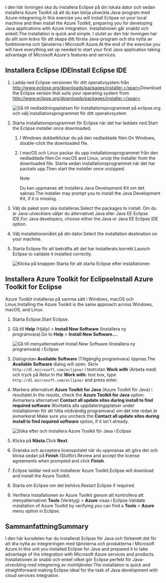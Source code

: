 <span data-ttu-id="c37bd-101">I den här övningen ska du installera Eclipse på din lokala dator och sedan installera Azure Toolkit så att du kan börja utveckla Java-program med Azure-integrering.</span><span class="sxs-lookup"><span data-stu-id="c37bd-101">In this exercise you will install Eclipse on your local machine and then install the Azure Toolkit, preparing you for developing Java applications with Azure integration.</span></span> <span data-ttu-id="c37bd-102">Installationen går snabbt och enkelt.</span><span class="sxs-lookup"><span data-stu-id="c37bd-102">The installation is quick and simple.</span></span> <span data-ttu-id="c37bd-103">I slutet av den här övningen har du allt som krävs för att skapa ditt första Java-program och dra nytta av funktionerna och tjänsterna i Microsoft Azure.</span><span class="sxs-lookup"><span data-stu-id="c37bd-103">At the end of the exercise you will have everything set up needed to start your first Java application taking advantage of Microsoft Azure's features and services.</span></span>

## <a name="install-eclipse-ide"></a><span data-ttu-id="c37bd-104">Installera Eclipse IDE</span><span class="sxs-lookup"><span data-stu-id="c37bd-104">Install Eclipse IDE</span></span>

1. <span data-ttu-id="c37bd-105">Ladda ned Eclipse-versionen för ditt operativsystem från http://www.eclipse.org/downloads/packages/installer.</span><span class="sxs-lookup"><span data-stu-id="c37bd-105">Download the Eclipse version that suits your operating system from http://www.eclipse.org/downloads/packages/installer.</span></span>

    ![Gå till nedladdningsplatsen för installationsprogrammet på eclipse.org och välj installationsprogrammet för ditt operativsystem](../media-draft/7-go-to-eclipse-org.png)

1. <span data-ttu-id="c37bd-107">Starta installationsprogrammet för Eclipse när det har laddats ned.</span><span class="sxs-lookup"><span data-stu-id="c37bd-107">Start the Eclipse installer once downloaded.</span></span>
    1. <span data-ttu-id="c37bd-108">I Windows dubbelklickar du på den nedladdade filen.</span><span class="sxs-lookup"><span data-stu-id="c37bd-108">On Windows, double-click the downloaded file.</span></span>
    1. <span data-ttu-id="c37bd-109">I macOS och Linux packar du upp installationsprogrammet från den nedladdade filen.</span><span class="sxs-lookup"><span data-stu-id="c37bd-109">On macOS and Linux, unzip the installer from the downloaded file.</span></span> <span data-ttu-id="c37bd-110">Starta sedan installationsprogrammet när det har packats upp.</span><span class="sxs-lookup"><span data-stu-id="c37bd-110">Then start the installer once unzipped.</span></span>

        > [!NOTE]
        > <span data-ttu-id="c37bd-111">Du kan uppmanas att installera Java Development Kit om det saknas.</span><span class="sxs-lookup"><span data-stu-id="c37bd-111">The installer may prompt you to install the Java Development Kit, if it is missing.</span></span>

3. <span data-ttu-id="c37bd-112">Välj de paket som ska installeras.</span><span class="sxs-lookup"><span data-stu-id="c37bd-112">Select the packages to install.</span></span> <span data-ttu-id="c37bd-113">Om du är Java-utvecklare väljer du alternativet Java eller Java EE Eclipse IDE.</span><span class="sxs-lookup"><span data-stu-id="c37bd-113">For Java developers, choose either the Java or Java EE Eclipse IDE option.</span></span>
4. <span data-ttu-id="c37bd-114">Välj installationsmålet på din dator.</span><span class="sxs-lookup"><span data-stu-id="c37bd-114">Select the installation destination on your machine.</span></span>
5. <span data-ttu-id="c37bd-115">Starta Eclipse för att bekräfta att det har installerats korrekt.</span><span class="sxs-lookup"><span data-stu-id="c37bd-115">Launch Eclipse to validate it installed correctly.</span></span>

    ![Klicka på knappen Starta för att starta Eclipse efter installationen](../media-draft/7-launch-eclipse-from-installer.png)

## <a name="install-azure-toolkit-for-eclipse"></a><span data-ttu-id="c37bd-117">Installera Azure Toolkit for Eclipse</span><span class="sxs-lookup"><span data-stu-id="c37bd-117">Install Azure Toolkit for Eclipse</span></span>

<span data-ttu-id="c37bd-118">Azure Toolkit installeras på samma sätt i Windows, macOS och Linux.</span><span class="sxs-lookup"><span data-stu-id="c37bd-118">Installing the Azure Toolkit is the same approach across Windows, macOS, and Linux.</span></span>

1. <span data-ttu-id="c37bd-119">Starta Eclipse.</span><span class="sxs-lookup"><span data-stu-id="c37bd-119">Start Eclipse.</span></span>
2. <span data-ttu-id="c37bd-120">Gå till **Help** (Hjälp)  > **Install New Software** (Installera ny programvara).</span><span class="sxs-lookup"><span data-stu-id="c37bd-120">Go to **Help** > **Install New Software...**.</span></span>

    ![Gå till menyalternativet Install New Software (Installera ny programvara) i Eclipse](../media-draft/7-eclipse-install-new-software.png)

3. <span data-ttu-id="c37bd-122">Dialogrutan **Available Software** (Tillgänglig programvara) öppnas.</span><span class="sxs-lookup"><span data-stu-id="c37bd-122">The **Available Software** dialog will open.</span></span> <span data-ttu-id="c37bd-123">Skriv `http://dl.microsoft.com/eclipse/` i textrutan **Work with** (Arbeta med) och tryck på Retur.</span><span class="sxs-lookup"><span data-stu-id="c37bd-123">In the **Work with:** text box, type `http://dl.microsoft.com/eclipse/` and press enter.</span></span>
4. <span data-ttu-id="c37bd-124">Markera alternativet **Azure Toolkit for Java** (Azure Toolkit för Java) i resultatet.</span><span class="sxs-lookup"><span data-stu-id="c37bd-124">In the results, check the **Azure Toolkit for Java** option.</span></span> <span data-ttu-id="c37bd-125">Avmarkera alternativet **Contact all update sites during install to find required software** (Kontakta alla uppdateringsplatser under installationen för att hitta nödvändig programvara) om det inte redan är avmarkerat.</span><span class="sxs-lookup"><span data-stu-id="c37bd-125">Make sure you uncheck the **Contact all update sites during install to find required software** option, if it isn't already.</span></span>

    ![Söka efter och installera Azure Toolkit för Java i Eclipse](../media-draft/7-eclipse-download-azure-toolkit-for-java.png)

5. <span data-ttu-id="c37bd-127">Klicka på **Nästa**.</span><span class="sxs-lookup"><span data-stu-id="c37bd-127">Click **Next**.</span></span>
6. <span data-ttu-id="c37bd-128">Granska och acceptera licensavtalet när du uppmanas att göra det och klicka sedan på **Finish** (Slutför).</span><span class="sxs-lookup"><span data-stu-id="c37bd-128">Review and accept the license agreements when prompted and click **Finish**.</span></span>
7. <span data-ttu-id="c37bd-129">Eclipse laddar ned och installerar Azure Toolkit.</span><span class="sxs-lookup"><span data-stu-id="c37bd-129">Eclipse will download and install the Azure Toolkit.</span></span>
8. <span data-ttu-id="c37bd-130">Starta om Eclipse om det behövs.</span><span class="sxs-lookup"><span data-stu-id="c37bd-130">Restart Eclipse if required.</span></span>
9. <span data-ttu-id="c37bd-131">Verifiera installationen av Azure Toolkit genom att kontrollera att menyalternativet **Tools** (Verktyg)  > **Azure** visas i Eclipse.</span><span class="sxs-lookup"><span data-stu-id="c37bd-131">Validate installation of Azure Toolkit by verifying you can find a **Tools** > **Azure** menu option in Eclipse.</span></span>

## <a name="summary"></a><span data-ttu-id="c37bd-132">Sammanfattning</span><span class="sxs-lookup"><span data-stu-id="c37bd-132">Summary</span></span>

<span data-ttu-id="c37bd-133">I den här kursdelen har du installerat Eclipse för Java och förberett det för att dra nytta av integreringen med tjänsterna och produkterna i Microsoft Azure.</span><span class="sxs-lookup"><span data-stu-id="c37bd-133">In this unit you installed Eclipse for Java and prepared it to take advantage of the integration with Microsoft Azure services and products.</span></span> <span data-ttu-id="c37bd-134">Installationen är snabb och enkel vilket gör Eclipse perfekt för Java-utveckling med integrering av molntjänster.</span><span class="sxs-lookup"><span data-stu-id="c37bd-134">The installation is quick and straightforward making Eclipse ideal for the task of Java development with cloud services integration.</span></span>

